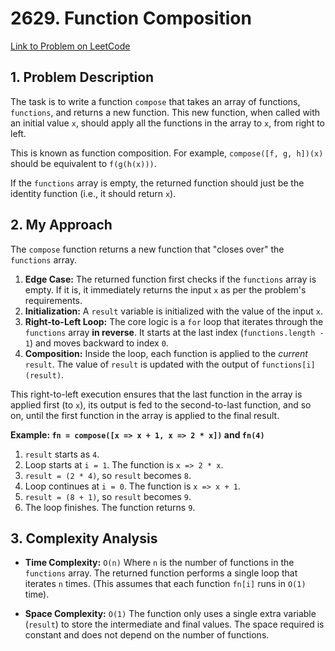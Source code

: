 # 2629. Function Composition

[Link to Problem on LeetCode](https://leetcode.com/problems/function-composition/)

## 1. Problem Description

The task is to write a function `compose` that takes an array of functions, `functions`, and returns a new function. This new function, when called with an initial value `x`, should apply all the functions in the array to `x`, from right to left.

This is known as function composition. For example, `compose([f, g, h])(x)` should be equivalent to `f(g(h(x)))`.

If the `functions` array is empty, the returned function should just be the identity function (i.e., it should return `x`).

## 2. My Approach

The `compose` function returns a new function that "closes over" the `functions` array.

1.  **Edge Case:** The returned function first checks if the `functions` array is empty. If it is, it immediately returns the input `x` as per the problem's requirements.
2.  **Initialization:** A `result` variable is initialized with the value of the input `x`.
3.  **Right-to-Left Loop:** The core logic is a `for` loop that iterates through the `functions` array **in reverse**. It starts at the last index (`functions.length - 1`) and moves backward to index `0`.
4.  **Composition:** Inside the loop, each function is applied to the *current* `result`. The value of `result` is updated with the output of `functions[i](result)`.



This right-to-left execution ensures that the last function in the array is applied first (to `x`), its output is fed to the second-to-last function, and so on, until the first function in the array is applied to the final result.

**Example: `fn = compose([x => x + 1, x => 2 * x])` and `fn(4)`**
1.  `result` starts as `4`.
2.  Loop starts at `i = 1`. The function is `x => 2 * x`.
3.  `result = (2 * 4)`, so `result` becomes `8`.
4.  Loop continues at `i = 0`. The function is `x => x + 1`.
5.  `result = (8 + 1)`, so `result` becomes `9`.
6.  The loop finishes. The function returns `9`.

## 3. Complexity Analysis

* **Time Complexity:** `O(n)`
    Where `n` is the number of functions in the `functions` array. The returned function performs a single loop that iterates `n` times. (This assumes that each function `fn[i]` runs in `O(1)` time).

* **Space Complexity:** `O(1)`
    The function only uses a single extra variable (`result`) to store the intermediate and final values. The space required is constant and does not depend on the number of functions.